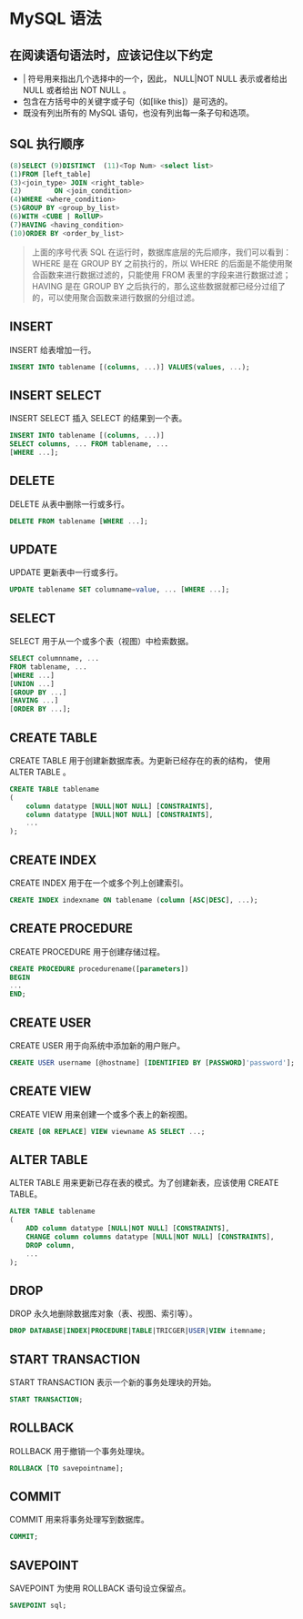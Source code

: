 # MySQL 语法

## 在阅读语句语法时，应该记住以下约定

* | 符号用来指出几个选择中的一个，因此， NULL|NOT NULL 表示或者给出 NULL 或者给出 NOT NULL 。
* 包含在方括号中的关键字或子句（如[like this]）是可选的。
* 既没有列出所有的 MySQL 语句，也没有列出每一条子句和选项。

## SQL 执行顺序

``` sql
(8)SELECT (9)DISTINCT  (11)<Top Num> <select list>
(1)FROM [left_table]
(3)<join_type> JOIN <right_table>
(2)        ON <join_condition>
(4)WHERE <where_condition>
(5)GROUP BY <group_by_list>
(6)WITH <CUBE | RollUP>
(7)HAVING <having_condition>
(10)ORDER BY <order_by_list> 
```

> 上面的序号代表 SQL 在运行时，数据库底层的先后顺序，我们可以看到：
WHERE 是在 GROUP BY 之前执行的，所以 WHERE 的后面是不能使用聚合函数来进行数据过滤的，只能使用 FROM 表里的字段来进行数据过滤；
HAVING 是在 GROUP BY 之后执行的，那么这些数据就都已经分过组了的，可以使用聚合函数来进行数据的分组过滤。

## INSERT

INSERT 给表增加一行。

``` sql
INSERT INTO tablename [(columns, ...)] VALUES(values, ...);
```

## INSERT SELECT

INSERT SELECT 插入 SELECT 的结果到一个表。

``` sql
INSERT INTO tablename [(columns, ...)]
SELECT columns, ... FROM tablename, ...
[WHERE ...];
```

## DELETE

DELETE 从表中删除一行或多行。

``` sql
DELETE FROM tablename [WHERE ...];
```

## UPDATE

UPDATE 更新表中一行或多行。

``` sql
UPDATE tablename SET columname=value, ... [WHERE ...];
```

## SELECT

SELECT 用于从一个或多个表（视图）中检索数据。

``` sql
SELECT columnname, ...
FROM tablename, ...
[WHERE ...]
[UNION ...]
[GROUP BY ...]
[HAVING ...]
[ORDER BY ...];
```

## CREATE TABLE

CREATE TABLE 用于创建新数据库表。为更新已经存在的表的结构，
使用 ALTER TABLE 。

``` sql
CREATE TABLE tablename
(
    column datatype [NULL|NOT NULL] [CONSTRAINTS],
    column datatype [NULL|NOT NULL] [CONSTRAINTS],
    ...
);
```

## CREATE INDEX

CREATE INDEX 用于在一个或多个列上创建索引。

``` sql
CREATE INDEX indexname ON tablename (column [ASC|DESC], ...);
```

## CREATE PROCEDURE

CREATE PROCEDURE 用于创建存储过程。

``` sql
CREATE PROCEDURE procedurename([parameters])
BEGIN
...
END;
```

## CREATE USER

CREATE USER 用于向系统中添加新的用户账户。

``` sql
CREATE USER username [@hostname] [IDENTIFIED BY [PASSWORD]'password'];
```

## CREATE VIEW

CREATE VIEW 用来创建一个或多个表上的新视图。

``` sql
CREATE [OR REPLACE] VIEW viewname AS SELECT ...;
```

## ALTER TABLE

ALTER TABLE 用来更新已存在表的模式。为了创建新表，应该使用 CREATE TABLE。

``` sql
ALTER TABLE tablename
(
    ADD column datatype [NULL|NOT NULL] [CONSTRAINTS],
    CHANGE column columns datatype [NULL|NOT NULL] [CONSTRAINTS],
    DROP column,
    ...
);
```

## DROP

DROP 永久地删除数据库对象（表、视图、索引等）。

``` sql
DROP DATABASE|INDEX|PROCEDURE|TABLE|TRICGER|USER|VIEW itemname;
```

## START TRANSACTION

START TRANSACTION 表示一个新的事务处理块的开始。

``` sql
START TRANSACTION;
```

## ROLLBACK

ROLLBACK 用于撤销一个事务处理块。

``` sql
ROLLBACK [TO savepointname];
```

## COMMIT

COMMIT 用来将事务处理写到数据库。

``` sql
COMMIT;
```

## SAVEPOINT

SAVEPOINT 为使用 ROLLBACK 语句设立保留点。

``` sql
SAVEPOINT sql;
```


